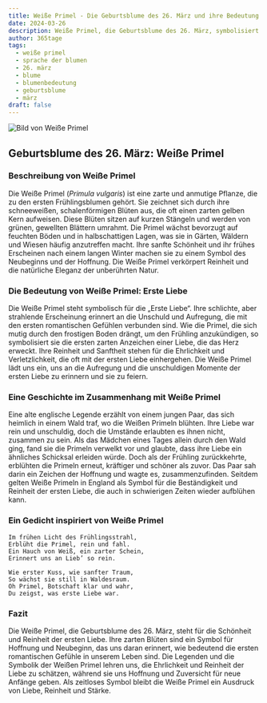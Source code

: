```yaml
---
title: Weiße Primel - Die Geburtsblume des 26. März und ihre Bedeutung
date: 2024-03-26
description: Weiße Primel, die Geburtsblume des 26. März, symbolisiert Erste Liebe. Erfahre mehr über ihre Geschichte, Bedeutung und Symbolik in der Sprache der Blumen.
author: 365tage
tags:
  - weiße primel
  - sprache der blumen
  - 26. märz
  - blume
  - blumenbedeutung
  - geburtsblume
  - märz
draft: false
---
```


![Bild von Weiße Primel](https://cdn.pixabay.com/photo/2012/06/08/19/22/primula-schlusselblume-49782_640.jpg#center)


## Geburtsblume des 26. März: Weiße Primel

### Beschreibung von Weiße Primel

Die Weiße Primel (_Primula vulgaris_) ist eine zarte und anmutige Pflanze, die zu den ersten Frühlingsblumen gehört. Sie zeichnet sich durch ihre schneeweißen, schalenförmigen Blüten aus, die oft einen zarten gelben Kern aufweisen. Diese Blüten sitzen auf kurzen Stängeln und werden von grünen, gewellten Blättern umrahmt. Die Primel wächst bevorzugt auf feuchten Böden und in halbschattigen Lagen, was sie in Gärten, Wäldern und Wiesen häufig anzutreffen macht. Ihre sanfte Schönheit und ihr frühes Erscheinen nach einem langen Winter machen sie zu einem Symbol des Neubeginns und der Hoffnung. Die Weiße Primel verkörpert Reinheit und die natürliche Eleganz der unberührten Natur.

### Die Bedeutung von Weiße Primel: Erste Liebe

Die Weiße Primel steht symbolisch für die „Erste Liebe“. Ihre schlichte, aber strahlende Erscheinung erinnert an die Unschuld und Aufregung, die mit den ersten romantischen Gefühlen verbunden sind. Wie die Primel, die sich mutig durch den frostigen Boden drängt, um den Frühling anzukündigen, so symbolisiert sie die ersten zarten Anzeichen einer Liebe, die das Herz erweckt. Ihre Reinheit und Sanftheit stehen für die Ehrlichkeit und Verletzlichkeit, die oft mit der ersten Liebe einhergehen. Die Weiße Primel lädt uns ein, uns an die Aufregung und die unschuldigen Momente der ersten Liebe zu erinnern und sie zu feiern.

### Eine Geschichte im Zusammenhang mit Weiße Primel

Eine alte englische Legende erzählt von einem jungen Paar, das sich heimlich in einem Wald traf, wo die Weißen Primeln blühten. Ihre Liebe war rein und unschuldig, doch die Umstände erlaubten es ihnen nicht, zusammen zu sein. Als das Mädchen eines Tages allein durch den Wald ging, fand sie die Primeln verwelkt vor und glaubte, dass ihre Liebe ein ähnliches Schicksal erleiden würde. Doch als der Frühling zurückkehrte, erblühten die Primeln erneut, kräftiger und schöner als zuvor. Das Paar sah darin ein Zeichen der Hoffnung und wagte es, zusammenzufinden. Seitdem gelten Weiße Primeln in England als Symbol für die Beständigkeit und Reinheit der ersten Liebe, die auch in schwierigen Zeiten wieder aufblühen kann.

### Ein Gedicht inspiriert von Weiße Primel

```
Im frühen Licht des Frühlingsstrahl,  
Erblüht die Primel, rein und fahl.  
Ein Hauch von Weiß, ein zarter Schein,  
Erinnert uns an Lieb’ so rein.  

Wie erster Kuss, wie sanfter Traum,  
So wächst sie still in Waldesraum.  
Oh Primel, Botschaft klar und wahr,  
Du zeigst, was erste Liebe war.  
```

### Fazit

Die Weiße Primel, die Geburtsblume des 26. März, steht für die Schönheit und Reinheit der ersten Liebe. Ihre zarten Blüten sind ein Symbol für Hoffnung und Neubeginn, das uns daran erinnert, wie bedeutend die ersten romantischen Gefühle in unserem Leben sind. Die Legenden und die Symbolik der Weißen Primel lehren uns, die Ehrlichkeit und Reinheit der Liebe zu schätzen, während sie uns Hoffnung und Zuversicht für neue Anfänge geben. Als zeitloses Symbol bleibt die Weiße Primel ein Ausdruck von Liebe, Reinheit und Stärke.